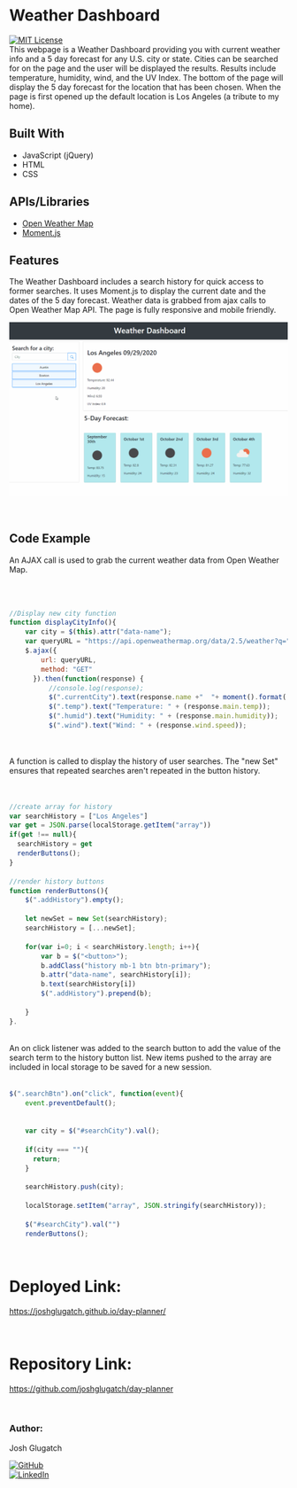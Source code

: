 # Weather Dashboard 
[![MIT License](https://img.shields.io/badge/License-MIT-blue.svg)](https://www.mit.edu/~amini/LICENSE.md)
<br>
This webpage is a Weather Dashboard providing you with current weather info and a 5 day forecast for any U.S. city or state. Cities can be searched for on the page and the user will be displayed the results. Results include temperature, humidity, wind, and the UV Index. The bottom of the page will display the 5 day forecast for the location that has been chosen. When the page is first opened up the default location is Los Angeles (a tribute to my home). 
  
 ## Built With
* JavaScript (jQuery)
* HTML
* CSS

## APIs/Libraries
* [Open Weather Map](https://openweathermap.org/api)
* [Moment.js](https://momentjs.com/)

## Features
The Weather Dashboard includes a search history for quick access to former searches. It uses Moment.js to display the current date and the dates of the 5 day forecast. Weather data is grabbed from ajax calls to Open Weather Map API. The page is fully responsive and mobile friendly.
<br>

![exampleGif](images/weatherdemo.gif)

<br>

## Code Example
An AJAX call is used to grab the current weather data from Open Weather Map.

<br>  

```javaScript

//Display new city function
function displayCityInfo(){
    var city = $(this).attr("data-name");
    var queryURL = "https://api.openweathermap.org/data/2.5/weather?q=" + city + "&units=imperial&appid=16e99cc70c7cbbdcf35ae6166af0f447"
    $.ajax({
        url: queryURL,
        method: "GET"
      }).then(function(response) {
          //console.log(response);
          $(".currentCity").text(response.name +"  "+ moment().format('L'))
          $(".temp").text("Temperature: " + (response.main.temp));
          $(".humid").text("Humidity: " + (response.main.humidity));
          $(".wind").text("Wind: " + (response.wind.speed)); 
          

```

<br>
A function is called to display the history of user searches. The "new Set" ensures that repeated searches aren't repeated in the button history.
<br>
<br>

```javaScript

//create array for history
var searchHistory = ["Los Angeles"]
var get = JSON.parse(localStorage.getItem("array"))
if(get !== null){
  searchHistory = get
  renderButtons();
}

//render history buttons
function renderButtons(){
    $(".addHistory").empty();

    let newSet = new Set(searchHistory);
    searchHistory = [...newSet];

    for(var i=0; i < searchHistory.length; i++){
        var b = $("<button>");
        b.addClass("history mb-1 btn btn-primary");
        b.attr("data-name", searchHistory[i]);
        b.text(searchHistory[i])
        $(".addHistory").prepend(b);
       
    }
}.

```

<br>
An on click listener was added to the search button to add the value of the search term to the history button list. New items pushed to the array are included in local storage to be saved for a new session.

<br>
<br>  

```javaScript
$(".searchBtn").on("click", function(event){
    event.preventDefault();


    var city = $("#searchCity").val();

    if(city === ""){
      return;
    }
  
    searchHistory.push(city);
    
    localStorage.setItem("array", JSON.stringify(searchHistory));

    $("#searchCity").val("")
    renderButtons();  
```
<br>

# Deployed Link:
https://joshglugatch.github.io/day-planner/

<br>

# Repository Link:
https://github.com/joshglugatch/day-planner

<br>

### Author:
Josh Glugatch  

[![GitHub](https://img.shields.io/badge/github-%23100000.svg?&style=for-the-badge&logo=github&logoColor=white)](https://github.com/joshglugatch)
<br>
[![LinkedIn](https://img.shields.io/badge/linkedin-%230077B5.svg?&style=for-the-badge&logo=linkedin&logoColor=white)](www.linkedin.com/in/joshua-glugatch)



